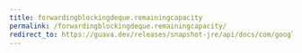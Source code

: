 ```yaml
---
title: forwardingblockingdeque.remainingcapacity
permalink: /forwardingblockingdeque.remainingcapacity/
redirect_to: https://guava.dev/releases/snapshot-jre/api/docs/com/google/common/collect/ForwardingBlockingDeque.html#remainingCapacity--
---
```

